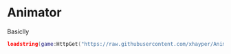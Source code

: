 # Animator

Basiclly

```lua
loadstring(game:HttpGet("https://raw.githubusercontent.com/xhayper/Animator/main/src/Main.lua"))()
```
